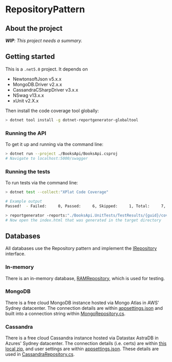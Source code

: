 # RepositoryPattern

## About the project
___WIP__: This project needs a summary._


## Getting started
This is a `.net5.0` project. It depends on
* NewtonsoftJson v5.x.x
* MongoDB.Driver v2.x.x
* CassandraCSharpDriver v3.x.x
* NSwag v13.x.x
* xUnit v2.X.x

Then install the code coverage tool globally:
```sh
> dotnet tool install -g dotnet-reportgenerator-globaltool
```

### Running the API
To get it up and running via the command line:
```sh
> dotnet run --project ./BooksApi/BooksApi.csproj
# Navigate to localhost:5000/swagger
```

### Running the tests
To run tests via the command line:
```sh
> dotnet test --collect:"XPlat Code Coverage"

# Example output
Passed!  - Failed:     0, Passed:     6, Skipped:     1, Total:     7, Duration: 25 ms - BooksApi.UnitTests.dll (net5.0)

> reportgenerator -reports:"./BooksApi.UnitTests/TestResults/{guid}/coverage.cobertura.xml" -targetdir:"./BooksApi.UnitTests/TestResults/CoverageReport" -reporttypes:Html
# Now open the index.html that was generated in the target directory
```

## Databases
All databases use the Repository pattern and implement the [IRepository](BooksApi/Repository/IRepository.cs) interface.

### In-memory
There is an in-memory database, [RAMRepository](BooksApi/Repository/RAMRepository.cs), which is used for testing.

### MongoDB
There is a free cloud MongoDB instance hosted via Mongo Atlas in AWS' Sydney datacenter. The connection details are within [appsettings.json](BooksApi/appsettings.json) and built into a connection string within [MongoRepository.cs](BooksApi/Repository/MongoRepository.cs).

### Cassandra
There is a free cloud Cassandra instance hosted via Datastax AstraDB in Azures' Sydney datacenter. The connection details (i.e. certs) are within [this local zip](BooksApi/Repository/secure-connect-bookstoredb.zip), and user settings are within [appsettings.json](BooksApi/appsettings.json). These details are used in [CassandraRepository.cs](BooksApi/Repository/CassandraRepository.cs).
